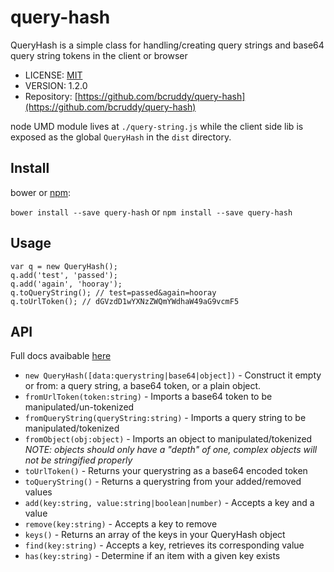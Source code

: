 # query-hash
QueryHash is a simple class for handling/creating query strings and base64 query string tokens in the client or browser

* LICENSE: [MIT](https://github.com/bcruddy/query-hash/blob/master/LICENSE)
* VERSION: 1.2.0
* Repository: [https://github.com/bcruddy/query-hash](https://github.com/bcruddy/query-hash)

node UMD module lives at `./query-string.js` while the client side lib is exposed as the global `QueryHash` in the `dist` directory.

## Install
bower or [npm](https://www.npmjs.com/package/query-hash):

`bower install --save query-hash` or `npm install --save query-hash`

## Usage

    var q = new QueryHash();
    q.add('test', 'passed');
    q.add('again', 'hooray');
    q.toQueryString(); // test=passed&again=hooray
    q.toUrlToken(); // dGVzdD1wYXNzZWQmYWdhaW49aG9vcmF5

## API
Full docs avaibable [here](https://bcruddy.github.io/query-hash/)

* `new QueryHash([data:querystring|base64|object])` - Construct it empty or from: a query string, a base64 token, or a plain object.
* `fromUrlToken(token:string)` - Imports a base64 token to be manipulated/un-tokenized
* `fromQueryString(queryString:string)` - Imports a query string to be manipulated/tokenized
* `fromObject(obj:object)` - Imports an object to manipulated/tokenized *NOTE: objects should only have a "depth" of one, complex objects will not be stringified properly*
* `toUrlToken()` - Returns your querystring as a base64 encoded token
* `toQueryString()` - Returns a querystring from your added/removed values
* `add(key:string, value:string|boolean|number)` - Accepts a key and a value
* `remove(key:string)` - Accepts a key to remove
* `keys()` - Returns an array of the keys in your QueryHash object
* `find(key:string)` - Accepts a key, retrieves its corresponding value
* `has(key:string)` - Determine if an item with a given key exists
